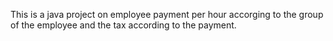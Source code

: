 This is a java project on employee payment per hour accorging to the group of the employee and the tax according to the payment. 
